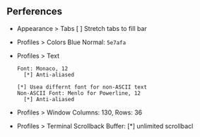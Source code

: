 ## Perferences

- Appearance > Tabs
  [ ] Stretch tabs to fill bar

- Profiles > Colors
  Blue Normal: `5e7afa`

- Profiles > Text
  ```
  Font: Monaco, 12
    [*] Anti-aliased

  [*] Usea differnt font for non-ASCII text
  Non-ASCII Font: Menlo for Powerline, 12
    [*] Anti-aliased
  ```

- Profiles > Window
  Columns: 130, Rows: 36

- Profiles > Terminal
  Scrollback Buffer: [*] unlimited scrollbacl
